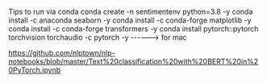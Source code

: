 Tips to run via conda
conda create -n sentimentenv python=3.8 -y
conda install -c anaconda seaborn -y
conda install -c conda-forge matplotlib -y
conda install -c conda-forge transformers -y
conda install pytorch::pytorch torchvision torchaudio -c pytorch -y ------> for mac

https://github.com/nlptown/nlp-notebooks/blob/master/Text%20classification%20with%20BERT%20in%20PyTorch.ipynb